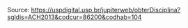 Source: <https://uspdigital.usp.br/jupiterweb/obterDisciplina?sgldis=ACH2013&codcur=86200&codhab=104>
